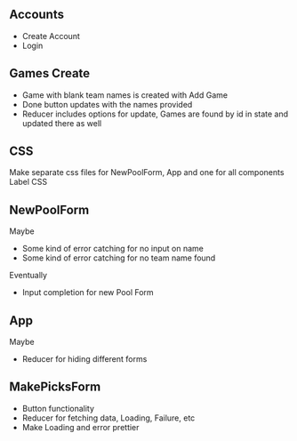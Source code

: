 ## Accounts
- Create Account
- Login


## Games Create
- Game with blank team names is created with Add Game
- Done button updates with the names provided
- Reducer includes options for update, Games are found by id in state and updated there as well 




## CSS
Make separate css files for NewPoolForm, App and one for all components
Label CSS 

## NewPoolForm
Maybe
- Some kind of error catching for no input on name
- Some kind of error catching for no team name found

Eventually
- Input completion for new Pool Form

## App
Maybe
- Reducer for hiding different forms

## MakePicksForm
- Button functionality
- Reducer for fetching data, Loading, Failure, etc
- Make Loading and error prettier